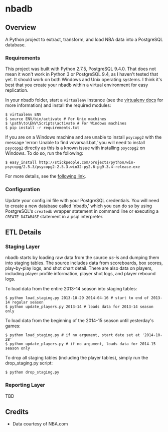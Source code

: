 # nbadb

## Overview
A Python project to extract, transform, and load NBA data into a PostgreSQL database.

### Requirements

This project was built with Python 2.7.5, PostgreSQL 9.4.0. That does not mean it won't work in Python 3 or PostgreSQL 9.4, as I haven't tested that yet. It should work on both Windows and Unix operating systems. I think it's best that you create your nbadb within a virtual environment for easy replication.

In your nbadb folder, start a ```virtualenv``` instance (see the [virtualenv docs](http://virtualenv.readthedocs.org/en/latest/virtualenv.html) for more information) and install the required modules:

```
$ virtualenv ENV
$ source ENV/bin/activate # For Unix machines
$ \path\to\ENV\Scripts\activate # For Windows machines
$ pip install -r requirements.txt
```

If you are on a Windows machine and are unable to install ```psycopg2``` with the message 'error: Unable to find vcvarsall.bat,' you will need to install ```psycopg2``` directly as this is a known issue with installing ```psycopg2``` on Windows. To do so, run the following:

```
$ easy_install http://stickpeople.com/projects/python/win-psycopg/2.5.3/psycopg2-2.5.3.win32-py2.6-pg9.3.4-release.exe
```

For more details, see the [following link](http://stackoverflow.com/questions/5382801/where-can-i-download-binary-eggs-with-psycopg2-for-windows/5383266#5383266).

### Configuration

Update your config.ini file with your PostgreSQL credentials. You will need to create a new database called 'nbadb,' which you can do so by using PostgreSQL's ```createdb``` wrapper statement in command line or executing a ```CREATE DATABASE``` statement in a psql interpreter.

## ETL Details

### Staging Layer

nbadb starts by loading raw data from the source *as-is* and dumping them into staging tables. The source includes data from scoreboards, box scores, play-by-play logs, and shot chart detail. There are also data on players, including player profile information, player shot logs, and player rebound logs.

To load data from the entire 2013-14 season into staging tables:
```
$ python load_staging.py 2013-10-29 2014-04-16 # start to end of 2013-14 regular season
$ python update_players.py 2013-14 # loads data for 2013-14 season only
```

To load data from the beginning of the 2014-15 season until yesterday's games:
```
$ python load_staging.py # if no argument, start date set at '2014-10-28'
$ python update_players.py # if no argument, loads data for 2014-15 season only
```

To drop all staging tables (including the player tables), simply run the drop_staging.py script:
```
$ python drop_staging.py
```

### Reporting Layer

TBD

## Credits
- Data courtesy of NBA.com